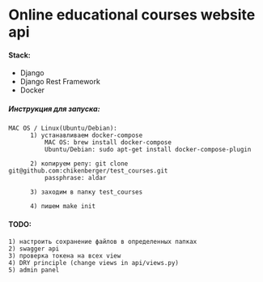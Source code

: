 # Online educational courses website api

#### Stack:
- Django
- Django Rest Framework
- Docker
##### Инструкция для запуска:
    MAC OS / Linux(Ubuntu/Debian):
          1) устанавливаем docker-compose
              MAC OS: brew install docker-compose
              Ubuntu/Debian: sudo apt-get install docker-compose-plugin
              
          2) копируем репу: git clone git@github.com:chikenberger/test_courses.git
              passphrase: aldar
              
          3) заходим в папку test_courses
          
          4) пишем make init


#### TODO:
    1) настроить сохранение файлов в определенных папках
    2) swagger api
    3) проверка токена на всех view
    4) DRY principle (change views in api/views.py)
    5) admin panel

